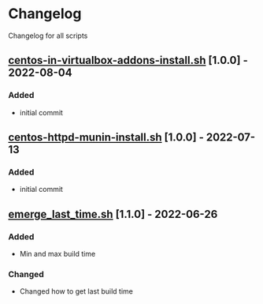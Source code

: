 # Changelog
Changelog for all scripts

## [centos-in-virtualbox-addons-install.sh](centos-scripts/centos-in-virtualbox-addons-install.sh) [1.0.0] - 2022-08-04
### Added
- initial commit

## [centos-httpd-munin-install.sh](centos-scripts/centos-httpd-munin-install.sh) [1.0.0] - 2022-07-13
### Added
- initial commit

## [emerge_last_time.sh](./gentoo-scripts/emerge_last_time.sh) [1.1.0] - 2022-06-26
### Added
- Min and max build time
### Changed
- Changed how to get last build time
